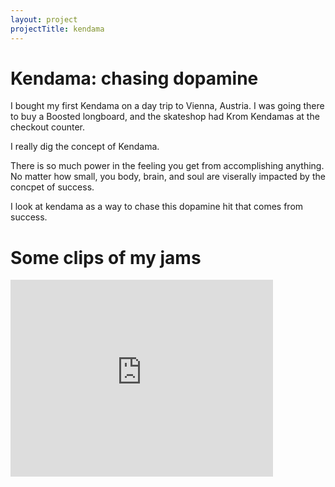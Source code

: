 ```yaml
---
layout: project
projectTitle: kendama
--- 
```

# Kendama: chasing dopamine
I bought my first Kendama on a day trip to Vienna, Austria. I was going there to buy a Boosted longboard, and the skateshop had Krom Kendamas at the checkout counter.

I really dig the concept of Kendama.

There is so much power in the feeling you get from accomplishing anything. No matter how small, you body, brain, and soul are viserally impacted by the concpet of success. 

I look at kendama as a way to chase this dopamine hit that comes from success.

# Some clips of my jams
<iframe 
    width="420" 
    height="315"
    src="https://tbportfolio.imfast.io/portfolio/kendama/Apr23kenjam.mp4"
    frameborder="0"
    allowfullscreen>
</iframe>
